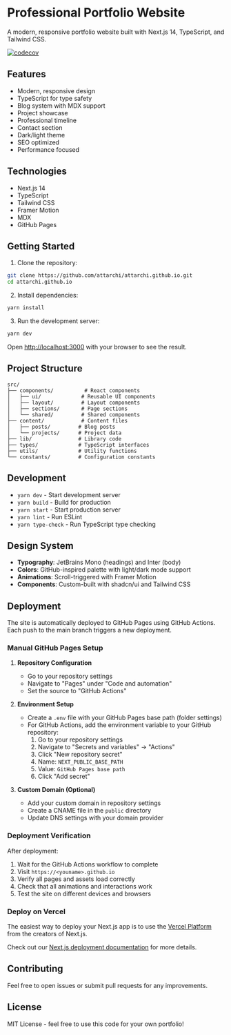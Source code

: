 # Professional Portfolio Website

A modern, responsive portfolio website built with Next.js 14, TypeScript, and Tailwind CSS.

[![codecov](https://codecov.io/gh/attarchi/attarchi.github.io/branch/master/graph/badge.svg)](https://codecov.io/gh/attarchi/attarchi.github.io)


## Features

- Modern, responsive design
- TypeScript for type safety
- Blog system with MDX support
- Project showcase
- Professional timeline
- Contact section
- Dark/light theme
- SEO optimized
- Performance focused

## Technologies

- Next.js 14
- TypeScript
- Tailwind CSS
- Framer Motion
- MDX
- GitHub Pages

## Getting Started

1. Clone the repository:
```bash
git clone https://github.com/attarchi/attarchi.github.io.git
cd attarchi.github.io
```

2. Install dependencies:
```bash
yarn install
```

3. Run the development server:
```bash
yarn dev
```

Open [http://localhost:3000](http://localhost:3000) with your browser to see the result.

## Project Structure

```
src/
├── components/          # React components
│   ├── ui/             # Reusable UI components
│   ├── layout/         # Layout components
│   ├── sections/       # Page sections
│   └── shared/         # Shared components
├── content/            # Content files
│   ├── posts/         # Blog posts
│   └── projects/      # Project data
├── lib/               # Library code
├── types/             # TypeScript interfaces
├── utils/             # Utility functions
└── constants/         # Configuration constants
```

## Development

- `yarn dev` - Start development server
- `yarn build` - Build for production
- `yarn start` - Start production server
- `yarn lint` - Run ESLint
- `yarn type-check` - Run TypeScript type checking


## Design System

- **Typography**: JetBrains Mono (headings) and Inter (body)
- **Colors**: GitHub-inspired palette with light/dark mode support
- **Animations**: Scroll-triggered with Framer Motion
- **Components**: Custom-built with shadcn/ui and Tailwind CSS

## Deployment

The site is automatically deployed to GitHub Pages using GitHub Actions. Each push to the main branch triggers a new deployment.

### Manual GitHub Pages Setup

1. **Repository Configuration**
   - Go to your repository settings
   - Navigate to "Pages" under "Code and automation"
   - Set the source to "GitHub Actions"

2. **Environment Setup**
   - Create a `.env` file with your GitHub Pages base path (folder settings)
   - For GitHub Actions, add the environment variable to your GitHub repository:
     1. Go to your repository settings
     2. Navigate to "Secrets and variables" → "Actions"
     3. Click "New repository secret"
     4. Name: `NEXT_PUBLIC_BASE_PATH`
     5. Value: `GitHub Pages base path`
     6. Click "Add secret"

3. **Custom Domain (Optional)**
   - Add your custom domain in repository settings
   - Create a CNAME file in the `public` directory
   - Update DNS settings with your domain provider

### Deployment Verification

After deployment:
1. Wait for the GitHub Actions workflow to complete
2. Visit `https://<youname>.github.io`
3. Verify all pages and assets load correctly
4. Check that all animations and interactions work
5. Test the site on different devices and browsers

### Deploy on Vercel

The easiest way to deploy your Next.js app is to use the [Vercel Platform](https://vercel.com/new?utm_medium=default-template&filter=next.js&utm_source=create-next-app&utm_campaign=create-next-app-readme) from the creators of Next.js.

Check out our [Next.js deployment documentation](https://nextjs.org/docs/app/building-your-application/deploying) for more details.

## Contributing

Feel free to open issues or submit pull requests for any improvements.

## License

MIT License - feel free to use this code for your own portfolio!
